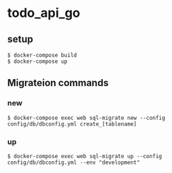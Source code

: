 # todo_api_go
## setup
```shell
$ docker-compose build
$ docker-compose up
```

## Migrateion commands
### new
```shell
$ docker-compose exec web sql-migrate new --config config/db/dbconfig.yml create_[tablename]
```

### up
```shell
$ docker-compose exec web sql-migrate up --config config/db/dbconfig.yml --env "development"
```
